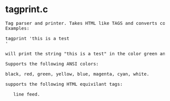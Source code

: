 # tagprint.c
<pre>
Tag parser and printer. Takes HTML like TAGS and converts colors to ANSI color codes.
Examples:

tagprint '<green>this is a test</green><br>'

will print the string "this is a test" in the color green and then print a line break.

Supports the following ANSI colors: 

black, red, green, yellow, blue, magenta, cyan, white.

supports the following HTML equivilant tags:
<br>   line feed.



